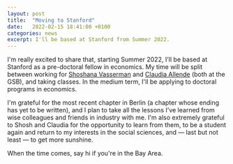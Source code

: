 ```yaml
---
layout: post
title:  "Moving to Stanford"
date:   2022-02-15 18:41:00 +0100
categories: news
excerpt: I'll be based at Stanford from Summer 2022.
---
```


I'm really excited to share that, starting Summer 2022, I'll be based at Stanford as a
pre-doctoral fellow in economics. My time will be split between working for
[Shoshana Vasserman](https://shoshanavasserman.com/) and
[Claudia Allende](https://www.claudiaallendesc.com/) (both at the GSB), and taking
classes. In the medium term, I'll be applying to doctoral programs in economics.

I'm grateful for the most recent chapter in Berlin (a chapter whose ending has yet to be
written), and I plan to take all the lessons I've learned from wise colleagues and
friends in industry with me. I'm also extremely grateful to Shosh and Claudia for the
opportunity to learn from them, to be a student again and return to my interests in the
social sciences, and — last but not least — to get more sunshine.

When the time comes, say hi if you're in the Bay Area.
